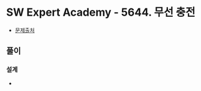 # SW Expert Academy - 5644. 무선 충전

* [문제출처](https://swexpertacademy.com/main/code/problem/problemDetail.do?contestProbId=AWXRDL1aeugDFAUo "[모의 SW 역량테스트] 무선 충전")

## 풀이
### 설계
- 